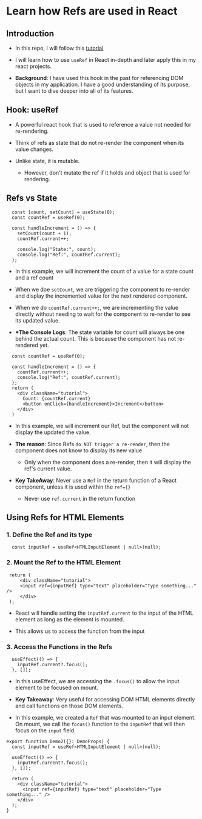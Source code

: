 # Learn how Refs are used in React

## Introduction

- In this repo, I will follow this [tutorial](https://www.youtube.com/watch?v=42BkpGe8oxg&ab_channel=CosdenSolutions)

- I will learn how to use `useRef` in React in-depth and later apply this in my react projects.

- **Background**: I have used this hook in the past for referencing DOM objects in my application. I have a good understanding of its purpose, but I want to dive deeper into all of its features.

## Hook: useRef

- A powerful react hook that is used to reference a value not needed for re-rendering.

- Think of refs as state that do not re-render the component when its value changes.

- Unlike state, it is mutable.

  - However, don't mutate the ref if it holds and object that is used for rendering.

## Refs vs State

```
  const [count, setCount] = useState(0);
  const countRef = useRef(0);

  const handleIncrement = () => {
    setCount(count + 1);
    countRef.current++;

    console.log("State:", count);
    console.log("Ref:", countRef.current);
  };
```

- In this example, we will increment the count of a value for a state count and a ref count

- When we doe `setCount`, we are triggering the component to re-render and display the incremented value for the next rendered component.

- When we do `countRef.current++;`, we are incrementing the value directly without needing to wait for the component to re-render to see its updated value.

- **\*The Console Logs**: The state variable for count will always be one behind the actual count. This is because the component has not re-rendered yet.

```
  const countRef = useRef(0);

  const handleIncrement = () => {
    countRef.current++;
    console.log("Ref:", countRef.current);
  };
  return (
    <div className="tutorial">
      Count: {countRef.current}
      <button onClick={handleIncrement}>Increment</button>
    </div>
  )
```

- In this example, we will increment our Ref, but the component will not display the updated the value.

- **The reason**: Since Refs `do NOT trigger a re-render`, then the component does not know to display its new value

  - Only when the component does a re-render, then it will display the ref's current value.

- **Key TakeAway**: Never use a `Ref` in the return function of a React component, unless it is used within the `ref={}`

  - Never use `ref.current` in the return function

## Using Refs for HTML Elements

### 1. Define the Ref and its type

```
  const inputRef = useRef<HTMLInputElement | null>(null);

```

### 2. Mount the Ref to the HTML Element

```
 return (
     <div className="tutorial">
     <input ref={inputRef} type="text" placeholder="Type something..." />
     </div>
 );
```

- React will handle setting the `inputRef.current` to the input of the HTML element as long as the element is mounted.

- This allows us to access the function from the input

### 3. Access the Functions in the Refs

```
  useEffect(() => {
    inputRef.current?.focus();
  }, []);
```

- In this useEffect, we are accessing the `.focus()` to allow the input element to be focused on mount.

- **Key Takeaway**: Very useful for accessing DOM HTML elements directly and call functions on those DOM elements.

- In this example, we created a `Ref` that was mounted to an input element. On mount, we call the `focus()` function to the `inputRef` that will then focus on the `input` field.

```
export function Demo2({}: DemoProps) {
  const inputRef = useRef<HTMLInputElement | null>(null);

  useEffect(() => {
    inputRef.current?.focus();
  }, []);

  return (
    <div className="tutorial">
      <input ref={inputRef} type="text" placeholder="Type something..." />
    </div>
  );
}
```
